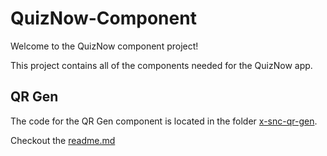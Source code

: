 # QuizNow-Component

Welcome to the QuizNow component project!

This project contains all of the components needed for the QuizNow app.

## QR Gen

The code for the QR Gen component is located in the folder [x-snc-qr-gen](./x-snc-qr-gen).

Checkout the [readme.md]('./x-snc-qr-gen/README.md')

